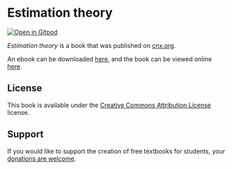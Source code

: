 # Estimation theory

[![Open in Gitpod](https://gitpod.io/button/open-in-gitpod.svg)](https://gitpod.io/from-referrer/)

_Estimation theory_ is a book that was published on [cnx.org](https://cnx.org/).

An ebook can be downloaded [here](https://github.com/cnx-user-books/cnxbook-kalman-filtering/releases/latest), and the book can be viewed online [here](https://github.com/cnx-user-books/cnxbook-kalman-filtering/releases/latest).

## License
This book is available under the [Creative Commons Attribution License](./LICENSE) license.

## Support
If you would like to support the creation of free textbooks for students, your [donations are welcome](https://riceconnect.rice.edu/donation/support-openstax-banner).
